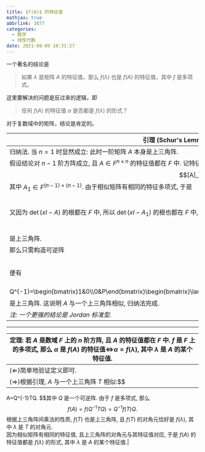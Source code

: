 ```yaml
---
title: $f(A)$ 的特征值
mathjax: true
abbrlink: 3877
categories:
  - 数学
  - 线性代数
date: 2021-09-09 10:31:27
---
```

一个著名的结论是

> 如果 $\lambda$ 是矩阵 $A$ 的特征值，那么 $f(\lambda)$ 也是 $f(A)$ 的特征值，其中 $f$ 是多项式。

这里要解决的问题是反过来的逻辑，即

> 任何 $f(A)$ 的特征值 $\alpha$ 是否都是 $f(\lambda)$ 的形式？

对于复数域中的矩阵，结论是肯定的。

<!--more-->

|引理 (Schur's Lemma): 若 $A$ 是数域 $F$ 上的 $n$ 阶方阵, 且 $A$ 的特征值都在 $F$ 中, 那么 $A$ 与一个上三角阵相似.|
|---|
|归纳法. 当 $n=1$ 时显然成立: 此时一阶矩阵 $A$ 本身是上三角阵. 
假设结论对 $n-1$ 阶方阵成立, 且 $A\in F^{n\times n}$  的特征值都在 $F$ 中. 记特征向量 $v_1$ 对应的特征值是 $\lambda_1\in F$, 并把 $v_1$ 扩展为 $F^n$ 的一组基 $\mathcal B=(v_1,\ldots,v_n)$. 在这组基下, $A$ 被相似变换为矩阵$$[A]_\mathcal{B}=\begin{bmatrix}\lambda_1 & *\\ 0 & A_1\end{bmatrix},$$ 其中 $A_1\in F^{(n-1)\times (n-1)}$. 由于相似矩阵有相同的特征多项式, 于是$$\det(xI-A)=\det(xI-[A]_\mathcal B)=(x-\lambda_1)\det(xI-A_1).$$ 又因为 $\det(xI-A)$ 的根都在 $F$ 中, 所以 $\det(xI-A_1)$ 的根也都在 $F$ 中, 这说明 $A_1$ 是特征值都在 $F$ 中的 $n-1$ 阶方阵. 于是根据归纳假设, 存在可逆阵 $P\in F^{(n-1)\times(n-1)}$ 使得$$U=PA_1P^{-1}$$是上三角阵. |
那么只需构造可逆阵$$Q=\begin{bmatrix}1&0\\0&P\end{bmatrix},$$便有$$Q[A]_\mathcal B Q^{-1}=\begin{bmatrix}1&0\\0&P\end{bmatrix}\begin{bmatrix}\lambda_1&*\\0&A_1\end{bmatrix}\begin{bmatrix}1&0\\0&P^{-1}\end{bmatrix}=\begin{bmatrix}\lambda_1&*\\0&U\end{bmatrix}$$是上三角阵. 这说明 $A$ 与一个上三角阵相似, 归纳法完成.|
*注: 一个更强的结论是 Jordan 标准型.*|

---

|定理: 若 $A$ 是数域 $F$ 上的 $n$ 阶方阵, 且 $A$ 的特征值都在 $F$ 中. $f$ 是 $F$ 上的多项式, 那么 $\alpha$ 是 $f(A)$ 的特征值$\iff$$\alpha=f(\lambda)$, 其中 $\lambda$ 是 $A$ 的某个特征值.|
|---|
|$(\Longleftarrow)$简单地验证定义即可.|
|$(\Longrightarrow)$根据引理, $A$ 与一个上三角阵 $T$ 相似:$$
A=Q^{-1}TQ.
$$其中 $Q$ 是一个可逆阵. 由于 $f$ 是多项式, 那么$$
f(A)=f(Q^{-1}TQ)=Q^{-1}f(T)Q.
$$根据上三角阵间乘法的性质, $f(T)$ 也是上三角阵, 且 $f(T)$ 的对角元恰好是 $f(\lambda)$, 其中 $\lambda$ 是 $T$ 的对角元. <br>因为相似矩阵有相同的特征值, 且上三角阵的对角元与其特征值对应, 于是 $f(A)$ 的特征值都是 $f(\lambda)$ 的形式, 其中 $\lambda$ 是 $A$ 的某个特征值.|
